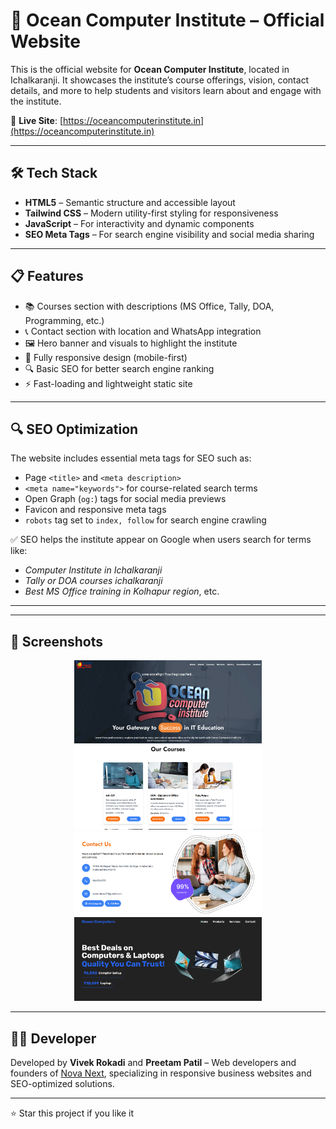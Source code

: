 # 🌊 Ocean Computer Institute – Official Website

This is the official website for **Ocean Computer Institute**, located in Ichalkaranji. It showcases the institute’s course offerings, vision, contact details, and more to help students and visitors learn about and engage with the institute.

🔗 **Live Site**: [https://oceancomputerinstitute.in](https://oceancomputerinstitute.in)

---

## 🛠️ Tech Stack

- **HTML5** – Semantic structure and accessible layout
- **Tailwind CSS** – Modern utility-first styling for responsiveness
- **JavaScript** – For interactivity and dynamic components
- **SEO Meta Tags** – For search engine visibility and social media sharing

---

## 📋 Features

- 📚 Courses section with descriptions (MS Office, Tally, DOA, Programming, etc.)
- 📞 Contact section with location and WhatsApp integration
- 🖼️ Hero banner and visuals to highlight the institute
- 📱 Fully responsive design (mobile-first)
- 🔍 Basic SEO for better search engine ranking
- ⚡ Fast-loading and lightweight static site

---

## 🔍 SEO Optimization

The website includes essential meta tags for SEO such as:

- Page `<title>` and `<meta description>`
- `<meta name="keywords">` for course-related search terms
- Open Graph (`og:`) tags for social media previews
- Favicon and responsive meta tags
- `robots` tag set to `index, follow` for search engine crawling

✅ SEO helps the institute appear on Google when users search for terms like:
- *Computer Institute in Ichalkaranji*
- *Tally or DOA courses ichalkaranji*
- *Best MS Office training in Kolhapur region*, etc.

---


---

## 📸 Screenshots

<p align="center">
  <img src="./images/screenshots/home.png" width="300"/>
  <img src="./images/screenshots/courses.png" width="300"/>
  <img src="./images/screenshots/contact.png" width="300"/>
  <img src="./images/screenshots/sales.png" width="300"/>
</p>




---

## 🙋‍♂️ Developer

Developed by **Vivek Rokadi** and **Preetam Patil** – Web developers and founders of [Nova Next](#), specializing in responsive business websites and SEO-optimized solutions.

---

⭐ Star this project if you like it
